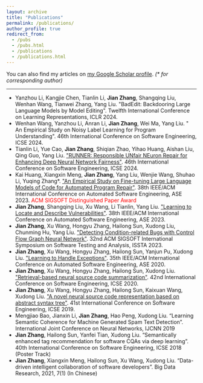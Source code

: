 ```yaml
---
layout: archive
title: "Publications"
permalink: /publications/
author_profile: true
redirect_from: 
  - /pubs
  - /pubs.html
  - /publications
  - /publications.html
---
```


You can also find my articles on <a href="https://scholar.google.com/citations?user=ki1y5TQAAAAJ&hl=en">my Google Scholar profile</a>. <i>(* for corresponding author)</i>

---
+ Yanzhou Li, Kangjie Chen, Tianlin Li, **Jian Zhang**, Shangqing Liu, Wenhan Wang, Tianwei Zhang, Yang Liu. "BadEdit: Backdooring Large Language Models by Model Editing". Twelfth International Conference on Learning Representations, ICLR 2024.
+ Wenhan Wang, Yanzhou Li, Anran Li, **Jian Zhang**, Wei Ma, Yang Liu. "	An Empirical Study on Noisy Label Learning for Program Understanding". 46th International Conference on Software Engineering, ICSE 2024.
+ Tianlin Li, Yue Cao, **Jian Zhang**, Shiqian Zhao, Yihao Huang, Aishan Liu, Qing Guo, Yang Liu. ["RUNNER: Responsible UNfair NEuron Repair for Enhancing Deep Neural Network Fairness"](http://zhangj111.github.io/files/ICSE_RUNNER.pdf). 46th International Conference on Software Engineering, ICSE 2024.
+ Kai Huang, Xiangxin Meng, **Jian Zhang**, Yang Liu, Wenjie Wang, Shuhao Li, Yuqing Zhang*. ["An Empirical Study on Fine-tuning Large Language Models of Code for Automated Program Repair"](http://zhangj111.github.io/files/ASE23_APR_Study.pdf). 38th IEEE/ACM International Conference on Automated Software Engineering, ASE 2023. <font color="red">ACM SIGSOFT Distinguished Paper Award</font>
+ **Jian Zhang**, Shangqing Liu, Xu Wang, Li Tianlin, Yang Liu. ["Learning to Locate and Describe Vulnerabilities"](http://zhangj111.github.io/files/ASE23_VulTeller.pdf). 38th IEEE/ACM International Conference on Automated Software Engineering, ASE 2023.
+ **Jian Zhang**, Xu Wang, Hongyu Zhang, Hailong Sun, Xudong Liu, Chunming Hu, Yang Liu. ["Detecting Condition-related Bugs with Control Flow Graph Neural Network"](http://zhangj111.github.io/files/ISSTA23_CFGNN.pdf). 32nd ACM SIGSOFT International Symposium on Software Testing and Analysis, ISSTA 2023.
+ **Jian Zhang**, Xu Wang, Hongyu Zhang, Hailong Sun, Yanjun Pu, Xudong Liu. ["Learning to Handle Exceptions"](http://zhangj111.github.io/files/ASE20_Nexgen.pdf). 35th IEEE/ACM International Conference on Automated Software Engineering, ASE 2020.
+ **Jian Zhang**, Xu Wang, Hongyu Zhang, Hailong Sun, Xudong Liu. ["Retrieval-based neural source code summarization"](http://zhangj111.github.io/files/ICSE20_Rencos.pdf). 42nd International Conference on Software Engineering, ICSE 2020.
+ **Jian Zhang**, Xu Wang, Hongyu Zhang, Hailong Sun, Kaixuan Wang, Xudong Liu. ["A novel neural source code representation based on abstract syntax tree"](http://zhangj111.github.io/files/ICSE19_ASTNN.pdf). 41st International Conference on Software Engineering, ICSE 2019.
+ Mengjiao Bao, Jianxin Li, **Jian Zhang**, Hao Peng, Xudong Liu. “Learning Semantic Coherence for Machine Generated Spam Text Detection”. International Joint Conference on Neural Networks, IJCNN 2019
+ **Jian Zhang**, Hailong Sun, Yanfei Tian, Xudong Liu. “Semantically enhanced tag recommendation for software CQAs via deep learning”. 40th International Conference on Software Engineering, ICSE 2018 (Poster Track)
+ **Jian Zhang**, Xiangxin Meng, Hailong Sun, Xu Wang, Xudong Liu. “Data-driven intelligent collaboration of software developers”. Big Data Research, 2021, 7(1) (In Chinese)

